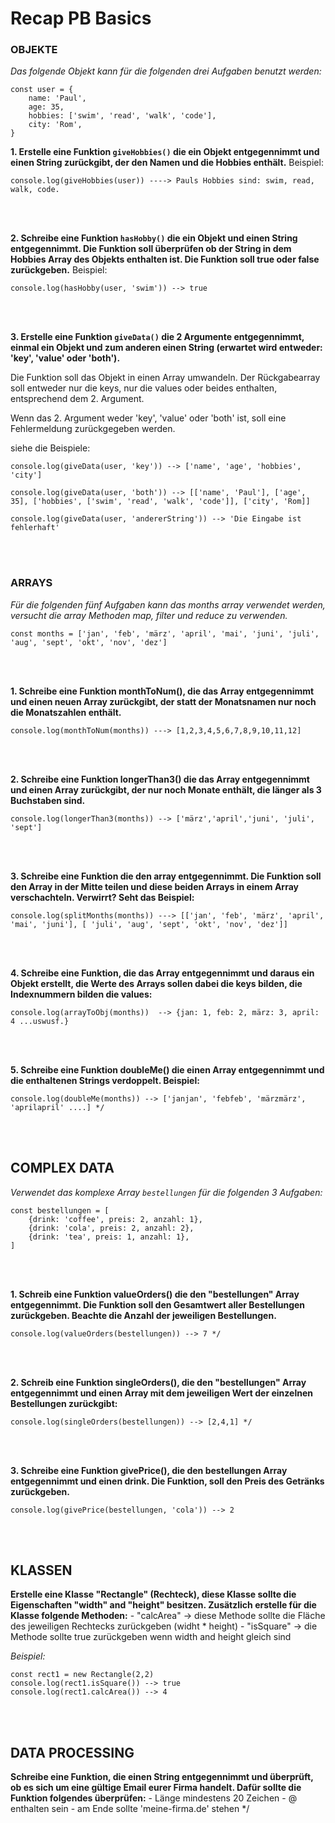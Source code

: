 # Recap PB Basics

### OBJEKTE
*Das folgende Objekt kann für die folgenden drei Aufgaben benutzt werden:*

```
const user = {
    name: 'Paul',
    age: 35,
    hobbies: ['swim', 'read', 'walk', 'code'],
    city: 'Rom',
}
```

**1. Erstelle eine Funktion `giveHobbies()` die ein Objekt entgegennimmt und einen String zurückgibt, der den Namen und die Hobbies enthält.**
Beispiel: 

```
console.log(giveHobbies(user)) ----> Pauls Hobbies sind: swim, read, walk, code. 
```


<br /><br />

**2. Schreibe eine Funktion `hasHobby()` die ein Objekt  und einen String entgegennimmt. Die Funktion soll überprüfen ob der String in dem Hobbies Array des Objekts enthalten ist. Die Funktion soll true oder false zurückgeben.**
Beispiel:

 ```
 console.log(hasHobby(user, 'swim')) --> true
 ```



<br /><br />

**3. Erstelle eine Funktion `giveData()` die 2 Argumente entgegennimmt, einmal ein Objekt und zum anderen einen String (erwartet wird entweder: 'key', 'value' oder 'both').** 

Die Funktion soll das Objekt in einen Array umwandeln. Der Rückgabearray soll entweder nur die keys, nur die values oder beides enthalten, entsprechend dem 2. Argument. 

Wenn das 2. Argument weder 'key', 'value' oder 'both' ist, soll eine Fehlermeldung zurückgegeben werden.

siehe die Beispiele: 

```
console.log(giveData(user, 'key')) --> ['name', 'age', 'hobbies', 'city']

console.log(giveData(user, 'both')) --> [['name', 'Paul'], ['age', 35], ['hobbies', ['swim', 'read', 'walk', 'code']], ['city', 'Rom]]

console.log(giveData(user, 'andererString')) --> 'Die Eingabe ist fehlerhaft'
```


<br /><br />

### ARRAYS
*Für die folgenden fünf Aufgaben kann das months array verwendet werden, versucht die array Methoden map, filter und reduce zu verwenden.*

```
const months = ['jan', 'feb', 'märz', 'april', 'mai', 'juni', 'juli', 'aug', 'sept', 'okt', 'nov', 'dez']
```

<br /><br />

**1. Schreibe eine Funktion monthToNum(), die das Array entgegennimmt und einen neuen Array zurückgibt, der statt der Monatsnamen nur noch die Monatszahlen enthält.**

```
console.log(monthToNum(months)) ---> [1,2,3,4,5,6,7,8,9,10,11,12]
```

<br /><br />

**2. Schreibe eine Funktion longerThan3() die das Array entgegennimmt und einen Array zurückgibt, der nur noch Monate enthält, die länger als 3 Buchstaben sind.**

```
console.log(longerThan3(months)) --> ['märz','april','juni', 'juli', 'sept']
```

<br /><br />

**3. Schreibe eine Funktion die den array entgegennimmt. Die Funktion soll den Array in der Mitte teilen und diese beiden Arrays in einem Array verschachteln. Verwirrt? Seht das Beispiel:**

```
console.log(splitMonths(months)) ---> [['jan', 'feb', 'märz', 'april', 'mai', 'juni'], [ 'juli', 'aug', 'sept', 'okt', 'nov', 'dez']]
```

<br /><br />

**4. Schreibe eine Funktion, die das Array entgegennimmt und daraus ein Objekt erstellt, die Werte des Arrays sollen dabei die keys bilden, die Indexnummern bilden die values:**


```
console.log(arrayToObj(months))  --> {jan: 1, feb: 2, märz: 3, april: 4 ...uswusf.}
```

<br /><br />

**5. Schreibe eine Funktion doubleMe() die einen Array entgegennimmt und die enthaltenen Strings verdoppelt. Beispiel:**


```
console.log(doubleMe(months)) --> ['janjan', 'febfeb', 'märzmärz', 'aprilapril' ....] */
```

<br /><br />

 ## COMPLEX DATA
*Verwendet das komplexe Array `bestellungen` für die folgenden 3 Aufgaben:*

 ```
 const bestellungen = [
     {drink: 'coffee', preis: 2, anzahl: 1},
     {drink: 'cola', preis: 2, anzahl: 2},
     {drink: 'tea', preis: 1, anzahl: 1},
 ]
 ```

<br /><br />

 **1. Schreib eine Funktion valueOrders() die den "bestellungen" Array entgegennimmt. Die Funktion soll den Gesamtwert aller Bestellungen zurückgeben. Beachte die Anzahl der jeweiligen Bestellungen.**
 
 ```
 console.log(valueOrders(bestellungen)) --> 7 */
```

<br /><br />

 **2. Schreib eine Funktion singleOrders(), die den "bestellungen" Array entgegennimmt und einen Array mit dem jeweiligen Wert der einzelnen Bestellungen zurückgibt:**
 
 ```
 console.log(singleOrders(bestellungen)) --> [2,4,1] */
```

<br /><br />

**3. Schreibe eine Funktion givePrice(), die den bestellungen Array entgegennimmt und einen drink. Die Funktion, soll den Preis des Getränks zurückgeben.**

```
console.log(givePrice(bestellungen, 'cola')) --> 2
```

<br /><br />

## KLASSEN

**Erstelle eine Klasse "Rectangle" (Rechteck), diese Klasse sollte die Eigenschaften "width" and "height" besitzen. Zusätzlich erstelle für die Klasse folgende Methoden:**
    - "calcArea" -> diese Methode sollte die Fläche des jeweiligen Rechtecks zurückgeben (widht * height)
    - "isSquare" -> die Methode sollte true zurückgeben wenn width and height gleich sind

*Beispiel:*

```
const rect1 = new Rectangle(2,2)
console.log(rect1.isSquare()) --> true
console.log(rect1.calcArea()) --> 4
```

<br /><br />

## DATA PROCESSING

**Schreibe eine Funktion, die einen String entgegennimmt und überprüft, ob es sich um eine gültige Email eurer Firma handelt. Dafür sollte die Funktion folgendes überprüfen:**
    - Länge mindestens 20 Zeichen
    - @ enthalten sein
    - am Ende sollte 'meine-firma.de' stehen */







